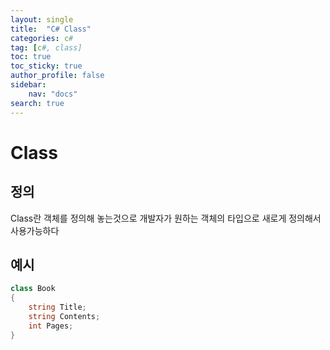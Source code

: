 ```yaml
---
layout: single
title:  "C# Class"
categories: c#
tag: [c#, class]
toc: true
toc_sticky: true
author_profile: false
sidebar:
    nav: "docs"
search: true
---
```


# Class

## 정의
Class란 객체를 정의해 놓는것으로 개발자가 원하는 객체의 타입으로 새로게  정의해서 사용가능하다
## 예시
```c#
class Book
{
    string Title;
    string Contents;    
    int Pages;
}
```
